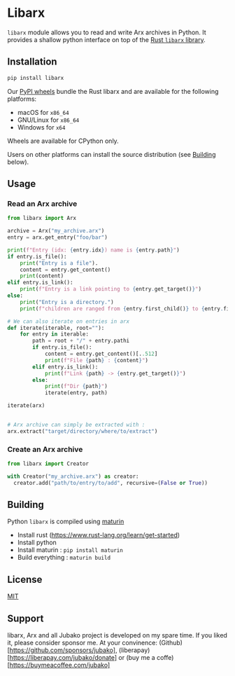 # Libarx

`libarx` module allows you to read and write Arx
archives in Python. It provides a shallow python
interface on top of the [Rust `libarx` library](https://github.com/jubako/arx).

## Installation

```sh
pip install libarx
```

Our [PyPI wheels](https://pypi.org/project/libarx/) bundle the Rust libarx and are available for the following platforms:

- macOS for `x86_64`
- GNU/Linux for `x86_64`
- Windows for `x64`

Wheels are available for CPython only.

Users on other platforms can install the source distribution (see [Building](#Building) below). 


## Usage

### Read an Arx archive

```python
from libarx import Arx

archive = Arx("my_archive.arx")
entry = arx.get_entry("foo/bar")

print(f"Entry (idx: {entry.idx}) name is {entry.path}")
if entry.is_file():
    print("Entry is a file").
    content = entry.get_content()
    print(content)
elif entry.is_link():
    print(f"Entry is a link pointing to {entry.get_target()}")
else:
    print("Entry is a directory.")
    print(f"children are ranged from {entry.first_child()} to {entry.first_child()+entry.nb_children()}")

# We can also iterate on entries in arx
def iterate(iterable, root=""):
    for entry in iterable:
        path = root + "/" + entry.pathi
        if entry.is_file():
            content = entry.get_content()[..512]
            print(f"File {path} : {content}")
        elif entry.is_link():
            print(f"Link {path} -> {entry.get_target()}")
        else:
            print(f"Dir {path}")
            iterate(entry, path)

iterate(arx)        
    

# Arx archive can simply be extracted with :
arx.extract("target/directory/where/to/extract")
```

### Create an Arx archive

```python
from libarx import Creator

with Creator("my_archive.arx") as creator:
  creator.add("path/to/entry/to/add", recursive=(False or True))
```

## Building

Python `libarx` is compiled using [maturin](https://www.maturin.rs/)

- Install rust (https://www.rust-lang.org/learn/get-started)
- Install python
- Install maturin : `pip install maturin`
- Build everything : `maturin build`

## License

[MIT](https://mit-license.org/)


## Support

libarx, Arx and all Jubako project is developed on my spare time. If you liked it, please
consider sponsor me. At your convinence: (Github)[https://github.com/sponsors/jubako],
(liberapay)[https://liberapay.com/jubako/donate] or (buy me a coffe)[https://buymeacoffee.com/jubako]
